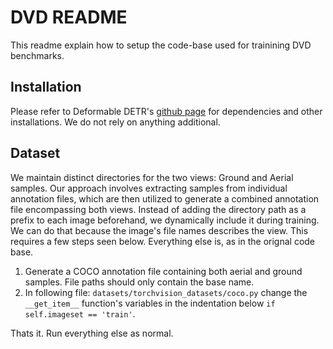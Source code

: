 # DVD README
This readme explain how to setup the code-base used for trainining DVD benchmarks. 

## Installation 
Please refer to Deformable DETR's [github page](https://github.com/fundamentalvision/Deformable-DETR) for dependencies and other installations. We do not rely on anything additional.

## Dataset
We maintain distinct directories for the two views: Ground and Aerial samples. Our approach involves extracting samples from individual annotation files, which are then utilized to generate a combined annotation file encompassing both views. Instead of adding the directory path as a prefix to each image beforehand, we dynamically include it during training. We can do that because the image's file names describes the view. This requires a few steps seen below. Everything else is, as in the orignal code base. 


1. Generate a COCO annotation file containing both aerial and ground samples. File paths should only contain the base name. 
2. In following file: ```datasets/torchvision_datasets/coco.py``` change the ```__get_item__```  function's variables in the indentation below  ```if self.imageset == 'train'```. 

Thats it. Run everything else as normal. 
